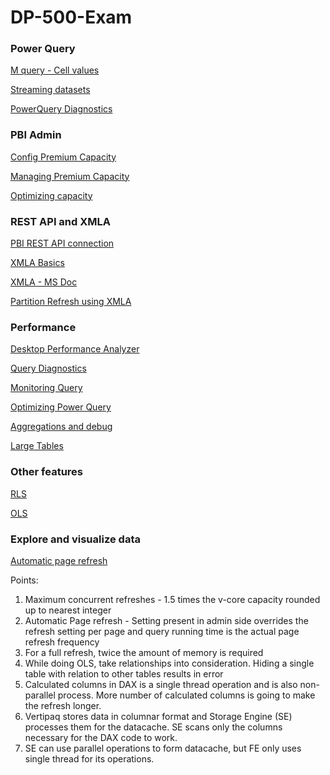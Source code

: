 # DP-500-Exam

### Power Query
[M query - Cell values](https://blog.crossjoin.co.uk/2015/09/15/referencing-individual-cell-values-from-tables-in-power-query/)

[Streaming datasets](https://blog.crossjoin.co.uk/category/power-query/page/15/)

[PowerQuery Diagnostics](https://docs.microsoft.com/en-us/power-query/recordingquerydiagnostics)

### PBI Admin
[Config Premium Capacity](https://docs.microsoft.com/en-us/power-bi/enterprise/service-admin-premium-manage)

[Managing Premium Capacity](https://docs.microsoft.com/en-us/power-bi/enterprise/service-admin-premium-manage)

[Optimizing capacity](https://docs.microsoft.com/en-us/power-bi/enterprise/service-premium-capacity-optimize)

### REST API and XMLA
[PBI REST API connection](https://www.sqlshack.com/how-to-access-power-bi-rest-apis-programmatically/)

[XMLA Basics](https://radacad.com/what-is-the-xmla-endpoint-for-power-bi-and-why-should-i-care)

[XMLA - MS Doc](https://docs.microsoft.com/en-us/power-bi/enterprise/service-premium-connect-tools)

[Partition Refresh using XMLA](https://sqlserverbi.blog/2021/12/27/hybrid-tables-incremental-refresh-and-table-partitioning-in-power-bi/)

### Performance
[Desktop Performance Analyzer](https://docs.microsoft.com/en-us/power-bi/create-reports/desktop-performance-analyzer)

[Query Diagnostics](https://blog.crossjoin.co.uk/2020/05/21/monitoring-power-query-memory-usage-with-query-diagnostics-in-power-bi/)

[Monitoring Query](https://www.jamesserra.com/archive/2020/05/monitoring-power-bi/)

[Optimizing Power Query](https://blog.crossjoin.co.uk/2020/05/31/optimising-the-performance-of-power-query-merges-in-power-bi-part-1/)

[Aggregations and debug](https://www.antmanbi.com/post/getting-started-with-aggregations-in-power-bi-part-1)

[Large Tables](https://sqlserverbi.blog/2021/06/01/doing-power-bi-the-right-way-10-designing-and-managing-large-datasets/)

### Other features
[RLS](https://www.antmanbi.com/post/create-static-row-level-security-in-power-bi)

[OLS](https://youtu.be/8s3MByrZJgg)

### Explore and visualize data
[Automatic page refresh](https://docs.microsoft.com/en-us/power-bi/create-reports/desktop-automatic-page-refresh)

Points:
1. Maximum concurrent refreshes - 1.5 times the v-core capacity rounded up to nearest integer
2. Automatic Page refresh - Setting present in admin side overrides the refresh setting per page and query running time is the actual page refresh frequency
3. For a full refresh, twice the amount of memory is required
4. While doing OLS, take relationships into consideration. Hiding a single table with relation to other tables results in error
5. Calculated columns in DAX is a single thread operation and is also non-parallel process. More number of calculated columns is going to make the refresh longer.
6. Vertipaq stores data in columnar format and Storage Engine (SE) processes them for the datacache. SE scans only the columns necessary for the DAX code to work. 
7. SE can use parallel operations to form datacache, but FE only uses single thread for its operations. 
